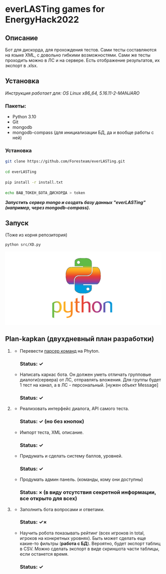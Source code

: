 # everLASTing games for EnergyHack2022
## Описание
Бот для дискорда, для прохождения тестов. Сами тесты составляются на языке XML, с довольно гибкими возможностями.
Сами же тесты проходить можно в ЛС и на сервере. Есть отображение результатов, их экспорт в .xlsx.
## Установка
*Инструкция работает для: OS Linux x86_64, 5.16.11-2-MANJARO*

### Пакеты:
* Python 3.10
* Git
* mongodb
* mongodb-compass (для инициализации БД, да и вообще работы с ней)

### Установка
```sh
git clone https://github.com/Foresteam/everLASTing.git

cd everLASTing

pip install -r install.txt

echo ВАШ_ТОКЕН_БОТА_ДИСКОРДА > token
```
***Запустить сервер mongo и создать базу данных "everLASTing" (например, через mongodb-compass).***
## Запуск
(Тоже из корня репозитория)
```sh
python src/XD.py
```
![](pylogo.png)
## Plan-kapkan (двухдневный план разработки)
1.
    * Перевести [парсер команд](https://github.com/Foresteam/cmd-argparse) на Phyton.
      ### Status: ✓
    * Написать каркас бота. Он должен уметь отличать групповые диалоги(сервера) от ЛС, отправлять вложения. Для группы будет 1 тест на канал, а в ЛС - персональный. [нужен объект Message]
      ### Status: ✓
2.
    * Реализовать интерфейс диалога, API самого теста.
      ### Status: ✓ (но без кнопок)
    * Импорт теста, XML описание.
      ### Status: ✓
    * Придумать и сделать систему баллов, уровней.
      ### Status: ✓
    * Продумать админ панель. (команды, кому они доступны)
      ### Status: × (в виду отсутствия секретной информации, все открыто для всех)
3.
    * Заполнить бота вопросами и ответами.
      ### Status: ✓×
    * Научить робота показывать рейтинг (всех игроков in total, игроков на конкретных уровнях). Быть может сделать еще какие-то фильтры (**работа с БД**). Вероятно, будет экспорт таблиц в CSV. Можно сделать экспорт в виде скриншота части таблицы, если останется время.
      ### Status: ✓
